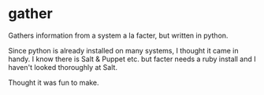 gather
======

Gathers information from a system a la facter, but written in python.

Since python is already installed on many systems, I thought it came in handy. I know there is Salt & Puppet etc. but facter needs a ruby install and I haven't looked thoroughly at Salt.

Thought it was fun to make.
